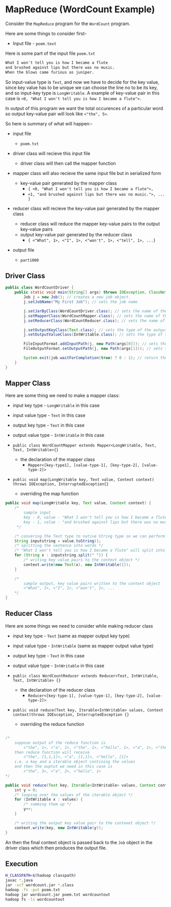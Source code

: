 # MapReduce (WordCount Example)

Consider the `MapReduce` program for the `WordCount` program.

Here are some things to consider first- 
- Input file - `poem.text`

Here is some part of the input file `poem.txt`

```txt
What I won't tell you is how I became a flute
and brushed against lips but there was no music.
When the blows came furious as juniper.
```

So input-value type is `Text`, and now we have to decide for the key value, since key value has to be unique we can choose the line no to be its key, and so input-key type is `LongWritable`. A example of key-value pair in this case is `<0, "What I won't tell you is how I became a flute">`.

In output of this program we want the total occurences of a particular word so output key-value pair will look like `<"the", 5>`.

So here is summary of what will happen:-

* input file
    - `poem.txt`

* driver class will recieve this input file
    - driver class will then call the mapper function

* mapper class will also recieve the same input file but in serialized form
    - key-value pair generated by the mapper class
      - `{ <0, "What I won't tell you is how I became a flute">,`
      - `<1, "and brushed against lips but there was no music.">, ... }`
    
* reducer class will recieve the key-value pair generated by the mapper class
    - reducer class will reduce the mapper key-value pairs to the output key-value pairs
    - output key-value pair generated by the reducer class
      - `{ <"What", 1>, <"I", 1>, <"won't", 1>, <"tell", 1>, ...}`
    
* output file
    - `part1000`


## Driver Class

``` java
public class WordCountDriver {
	public static void main(String[] args) throws IOException, ClassNotFoundException, InterruptedException {
        Job j = new Job(); // creates a new job object.
        j.setJobName("My First Job"); // sets the job name

        j.setJarByClass(WordCountDriver.class); // sets the name of the driver class
        j.setMapperClass(WordCountMapper.class); // sets the name of the mappper class
        j.setReducerClass(WordCountReducer.class); // sets the name of the reducer class

        j.setOutputKeyClass(Text.class); // sets the type of the output key
        j.setOutputValueClass(IntWritable.class); // sets the type of the output value

        FileInputFormat.addInputPath(j, new Path(args[0])); // sets the input path, input file
        FileOutputFormat.setOutputPath(j, new Path(args[1])); // sets the output path

        System.exit(job.waitForCompletion(true) ? 0 : 1); // return the return value of the job execution
    }
}
```

## Mapper Class

Here are some thing we need to make a mapper class:
- input key type - `LongWritable` in this case
- input value type - `Text` in this case
- output key type - `Text` in this case
- output value type - `IntWritable` in this case

- `public class WordCountMapper extends Mapper<LongWritable, Text, Text, IntWritable>{}` 
  - the declaration of the mapper class
    - `Mapper<[key-type1], [value-type-1], [key-type-2], [value-type-2]>`
- `public void map(LongWritable key, Text value, Context context) throws IOException, InterruptedException{}`
  - overriding the map function

```java 
public void map(LongWritable key, Text value, Context context) {
    /* 
        sample input
        key - 0, value - "What I won't tell you is how I became a flute"
        key - 1, value - "and brushed against lips but there was no music."
     */

    /* convering the Text type to native String type so we can perform operations on it */
    String inputstring = value.toString(); 
    /* splitting the sentence into words */
    /* "What I won't tell you is how I became a flute" will split into - "What", "I", "won't", ... */
    for (String x : inputstring.split(" ")) {
        /* writing key value pairs to the context object */
        context.write(new Text(x), new IntWritable(1));
    }

    /* 
        sample output, key value pairs written to the context object
        <"What", 1>, <"I", 1>, <"won't", 1>, ...
    */
}
```

## Reducer Class

Here are some things we need to consider while making reducer class
- input key type - `Text` (same as mapper output key type)
- input value type - `IntWritable` (same as mapper output value type)
- output key type - `Text` in this case
- output value type - `IntWritable` in this case


- `public class WordCountReducer extends Reducer<Text, IntWritable, Text, IntWritable> {}`
  - the declaration of the reducer class
    - `Reducer<[key-type-1], [value-type-1], [key-type-2], [value-type-2]>`
- `public void reduce(Text key, Iterable<IntWritable> values, Context context)throws IOException, InterruptedException {}`
  - overriding the reduce function

```java

/* 
    suppose output of the reduce function is 
        <"the", 1>, <"a", 1>, <"the", 1>, <"hello", 1>, <"a", 1>, <"the", 1>
    then reduce function will receive 
        <"the", [1,1,1]>, <"a", [1,1]>, <"hello", [1]>
    i.e. a key and a iterable object contining the values
    and then the ouptut we need in this case is
        <"the", 3>, <"a", 2>, <"hello", 1>
*/

public void reduce(Text key, Iterable<IntWritable> values, Context context)
    int y = 0;
    /* looping over the values of the iterable object */
    for (IntWritable x : values) {
        /* summing them up */
    	y++;
    }

    /* writing the output key value pair to the contexet object */
    context.write(key, new IntWritable(y));
}
```

An then the final context object is passed back to the `Job` object in the driver class which then produces the output file.

## Execution

```sh
H_CLASSPATH=$(hadoop classpath)
javac *.java
jar -xcf wordcount.jar *.class
hadoop -fs -put poem.txt
hadoop jar wordcount.jar poem.txt wordcountout
hadoop fs -ls wordcountout
```